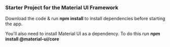 ### Starter Project for the Material UI Framework

Download the code & run **npm install** to install dependencies before starting the app.

You'll also need to install Material UI as a dependency. To do this run **npm install @material-ui/core**
